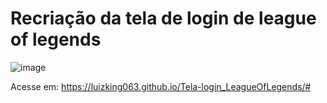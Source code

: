 
<h1>Recriação da tela de login de league of legends</h1>

![image](https://user-images.githubusercontent.com/71685321/172242987-aabaced1-da8e-4600-a76b-4ae0969b21d2.png)

Acesse em: https://luizking063.github.io/Tela-login_LeagueOfLegends/#
